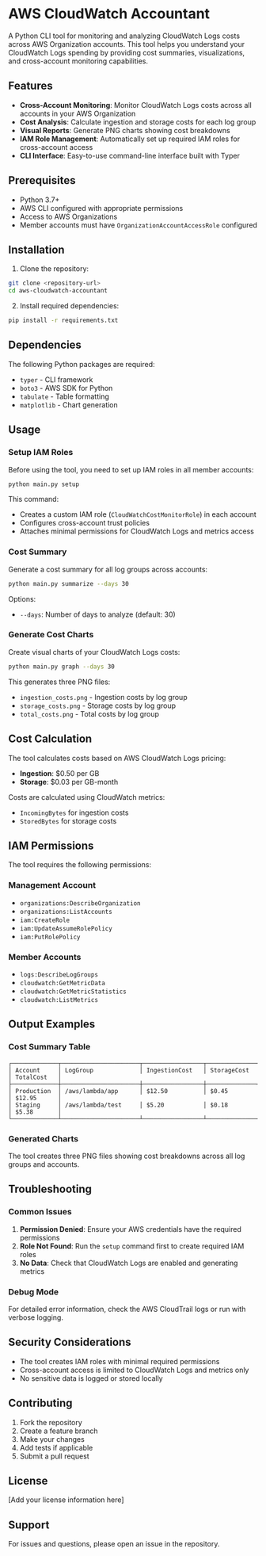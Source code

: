 # AWS CloudWatch Accountant

A Python CLI tool for monitoring and analyzing CloudWatch Logs costs across AWS Organization accounts. This tool helps you understand your CloudWatch Logs spending by providing cost summaries, visualizations, and cross-account monitoring capabilities.

## Features

- **Cross-Account Monitoring**: Monitor CloudWatch Logs costs across all accounts in your AWS Organization
- **Cost Analysis**: Calculate ingestion and storage costs for each log group
- **Visual Reports**: Generate PNG charts showing cost breakdowns
- **IAM Role Management**: Automatically set up required IAM roles for cross-account access
- **CLI Interface**: Easy-to-use command-line interface built with Typer

## Prerequisites

- Python 3.7+
- AWS CLI configured with appropriate permissions
- Access to AWS Organizations
- Member accounts must have `OrganizationAccountAccessRole` configured

## Installation

1. Clone the repository:
```bash
git clone <repository-url>
cd aws-cloudwatch-accountant
```

2. Install required dependencies:
```bash
pip install -r requirements.txt
```

## Dependencies

The following Python packages are required:
- `typer` - CLI framework
- `boto3` - AWS SDK for Python
- `tabulate` - Table formatting
- `matplotlib` - Chart generation

## Usage

### Setup IAM Roles

Before using the tool, you need to set up IAM roles in all member accounts:

```bash
python main.py setup
```

This command:
- Creates a custom IAM role (`CloudWatchCostMonitorRole`) in each account
- Configures cross-account trust policies
- Attaches minimal permissions for CloudWatch Logs and metrics access

### Cost Summary

Generate a cost summary for all log groups across accounts:

```bash
python main.py summarize --days 30
```

Options:
- `--days`: Number of days to analyze (default: 30)

### Generate Cost Charts

Create visual charts of your CloudWatch Logs costs:

```bash
python main.py graph --days 30
```

This generates three PNG files:
- `ingestion_costs.png` - Ingestion costs by log group
- `storage_costs.png` - Storage costs by log group  
- `total_costs.png` - Total costs by log group

## Cost Calculation

The tool calculates costs based on AWS CloudWatch Logs pricing:

- **Ingestion**: $0.50 per GB
- **Storage**: $0.03 per GB-month

Costs are calculated using CloudWatch metrics:
- `IncomingBytes` for ingestion costs
- `StoredBytes` for storage costs

## IAM Permissions

The tool requires the following permissions:

### Management Account
- `organizations:DescribeOrganization`
- `organizations:ListAccounts`
- `iam:CreateRole`
- `iam:UpdateAssumeRolePolicy`
- `iam:PutRolePolicy`

### Member Accounts
- `logs:DescribeLogGroups`
- `cloudwatch:GetMetricData`
- `cloudwatch:GetMetricStatistics`
- `cloudwatch:ListMetrics`

## Output Examples

### Cost Summary Table
```
┌─────────────┬──────────────────────┬─────────────────┬──────────────┬─────────────┐
│ Account     │ LogGroup             │ IngestionCost   │ StorageCost  │ TotalCost   │
├─────────────┼──────────────────────┼─────────────────┼──────────────┼─────────────┤
│ Production  │ /aws/lambda/app      │ $12.50          │ $0.45        │ $12.95      │
│ Staging     │ /aws/lambda/test     │ $5.20           │ $0.18        │ $5.38       │
└─────────────┴──────────────────────┴─────────────────┴──────────────┴─────────────┘
```

### Generated Charts
The tool creates three PNG files showing cost breakdowns across all log groups and accounts.

## Troubleshooting

### Common Issues

1. **Permission Denied**: Ensure your AWS credentials have the required permissions
2. **Role Not Found**: Run the `setup` command first to create required IAM roles
3. **No Data**: Check that CloudWatch Logs are enabled and generating metrics

### Debug Mode

For detailed error information, check the AWS CloudTrail logs or run with verbose logging.

## Security Considerations

- The tool creates IAM roles with minimal required permissions
- Cross-account access is limited to CloudWatch Logs and metrics only
- No sensitive data is logged or stored locally

## Contributing

1. Fork the repository
2. Create a feature branch
3. Make your changes
4. Add tests if applicable
5. Submit a pull request

## License

[Add your license information here]

## Support

For issues and questions, please open an issue in the repository.
